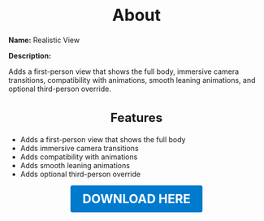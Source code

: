 <h1 style="text-align:center; font-size:2rem; font-weight:bold;">About</h1>

**Name:**
Realistic View

**Description:**

Adds a first-person view that shows the full body, immersive camera transitions, compatibility with animations, smooth leaning animations, and optional third-person override.

<h2 style="text-align:center; font-size:1.5rem; font-weight:bold;">Features</h2>

- Adds a first-person view that shows the full body
- Adds immersive camera transitions
- Adds compatibility with animations
- Adds smooth leaning animations
- Adds optional third-person override

<p align="center"><a href="https://github.com/LiliaFramework/Modules/raw/refs/heads/gh-pages/realisticview.zip" style="display:inline-block;padding:12px 24px;font-size:1.5rem;font-weight:bold;text-decoration:none;color:#fff;background-color:var(--md-primary-fg-color,#007acc);border-radius:4px;">DOWNLOAD HERE</a></p>
